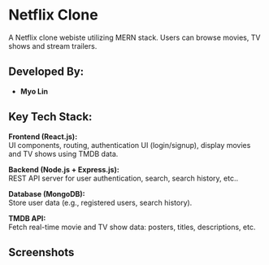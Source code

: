 # Netflix Clone

A Netflix clone webiste utilizing MERN stack. Users can browse movies, TV shows and
stream trailers.

## Developed By:

- **Myo Lin**

## Key Tech Stack:

**Frontend (React.js):**
<br/>UI components, routing, authentication UI (login/signup), display movies and TV shows using TMDB data.

**Backend (Node.js + Express.js):**
<br/>REST API server for user authentication, search, search history, etc..

**Database (MongoDB):**
<br/>Store user data (e.g., registered users, search history).

**TMDB API:**
<br/>Fetch real-time movie and TV show data: posters, titles, descriptions, etc.

## Screenshots
